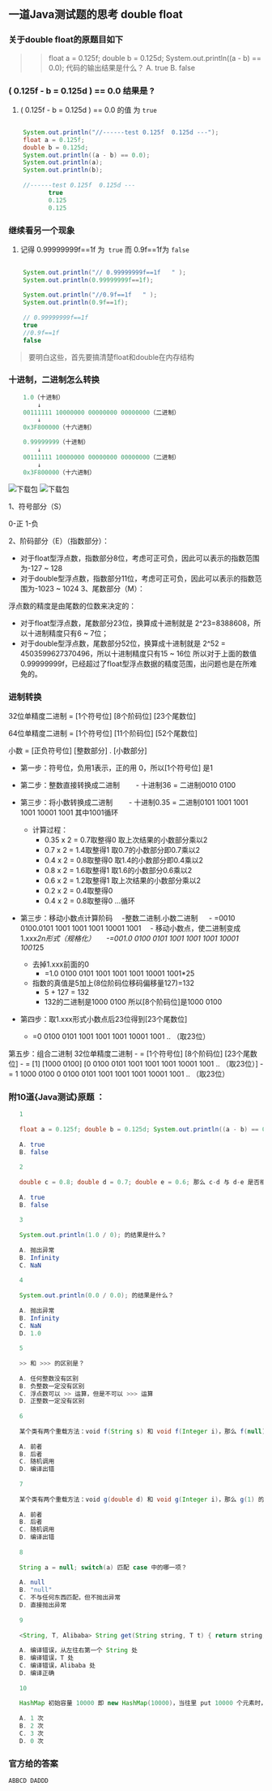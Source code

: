 ## 一道Java测试题的思考 double float  


### 关于double float的原题目如下 
>>  float a = 0.125f; 
>   double b = 0.125d; 
>   System.out.println((a - b) == 0.0); 
>   代码的输出结果是什么？
>>  A. true
>>  B. false


### ( 0.125f - b = 0.125d )   == 0.0  结果是   ?
1. ( 0.125f - b = 0.125d )   == 0.0 的值 为 `true `

```java

    System.out.println("//------test 0.125f  0.125d ---");
    float a = 0.125f;
    double b = 0.125d;
    System.out.println((a - b) == 0.0);
    System.out.println(a);
    System.out.println(b);
    
    //------test 0.125f  0.125d ---
           true
           0.125
           0.125

```
 

### 继续看另一个现象 

1. 记得   0.99999999f==1f  为` true`   而 0.9f==1f为 `false
`
```java
    
    System.out.println("// 0.99999999f==1f   " );
    System.out.println(0.99999999f==1f);
    
    System.out.println("//0.9f==1f   " );
    System.out.println(0.9f==1f);
    
    // 0.99999999f==1f   
    true
    //0.9f==1f   
    false
```
> 要明白这些，首先要搞清楚float和double在内存结构



### 十进制，二进制怎么转换
```java 
    1.0（十进制）
        ↓
    00111111 10000000 00000000 00000000（二进制）
        ↓
    0x3F800000（十六进制）
```

```java 
    0.99999999（十进制）
        ↓
    00111111 10000000 00000000 00000000（二进制）
        ↓
    0x3F800000（十六进制）
```

   ![下载包](https://ask.qcloudimg.com/http-save/yehe-3718739/q3qhlg38q.png)
   ![下载包](https://ask.qcloudimg.com/http-save/yehe-3718739/z8g4yvpfgq.png)

1、符号部分（S）

0-正  1-负

2、阶码部分（E）（指数部分）：

- 对于float型浮点数，指数部分8位，考虑可正可负，因此可以表示的指数范围为-127 ~ 128
- 对于double型浮点数，指数部分11位，考虑可正可负，因此可以表示的指数范围为-1023 ~ 1024
3、尾数部分（M）：

浮点数的精度是由尾数的位数来决定的：

- 对于float型浮点数，尾数部分23位，换算成十进制就是 2^23=8388608，所以十进制精度只有6 ~ 7位；
- 对于double型浮点数，尾数部分52位，换算成十进制就是 2^52 = 4503599627370496，所以十进制精度只有15 ~ 16位
所以对于上面的数值0.99999999f，已经超过了float型浮点数据的精度范围，出问题也是在所难免的。


### 进制转换
32位单精度二进制 = [1个符号位] [8个阶码位] [23个尾数位]

64位单精度二进制 = [1个符号位] [11个阶码位] [52个尾数位]

小数 = [正负符号位]  [整数部分] . [小数部分] 


- 第一步：符号位，负用1表示，正的用 0，所以[1个符号位] 是1
- 第二步：整数直接转换成二进制
　　- 十进制36 = 二进制0010 0100
- 第三步：将小数转换成二进制
　　- 十进制0.35 = 二进制0101 1001 1001 1001 10001 1001 其中1001循环
    - 计算过程：  
      - 0.35 x 2 = 0.7取整得0 取上次结果的小数部分乘以2
      - 0.7 x 2 = 1.4取整得1  取0.7的小数部分即0.7乘以2
      - 0.4 x 2 = 0.8取整得0  取1.4的小数部分即0.4乘以2
      - 0.8 x 2 = 1.6取整得1  取1.6的小数部分0.6乘以2
      - 0.6 x 2 = 1.2取整得1  取上次结果的小数部分乘以2
      - 0.2 x 2 = 0.4取整得0
      - 0.4 x 2 = 0.8取整得0
       ...循环
- 第三步：移动小数点计算阶码
　-整数二进制.小数二进制
　  - =0010 0100.0101 1001 1001 1001 10001 1001
　- 移动小数点，使二进制变成1.xxx*2n形式（规格化）
　  -=001.0 0100 0101 1001 1001 1001 10001 1001*25
  - 去掉1.xxx前面的0
    - =1.0 0100 0101 1001 1001 1001 10001 1001*25
  - 指数的真值是5加上(8位阶码位移码偏移量127)=132
     - 5 + 127 = 132
     - 132的二进制是1000 0100 所以[8个阶码位]是1000 0100

- 第四步：取1.xxx形式小数点后23位得到[23个尾数位]
     - =0 0100 0101 1001 1001 1001 10001 1001 .. （取23位）

第五步：组合二进制 32位单精度二进制 
    - = [1个符号位] [8个阶码位] [23个尾数位]
    - = [1] [1000 0100] [0 0100 0101 1001 1001 1001 10001 1001 .. （取23位）]
    - = 1 1000 0100 0 0100 0101 1001 1001 1001 10001 1001 .. （取23位）

 
### 附10道{Java测试}原题 ：

 ```java
    1
    
    float a = 0.125f; double b = 0.125d; System.out.println((a - b) == 0.0); 代码的输出结果是什么？
    
    A. true
    B. false
    
    2
    
    double c = 0.8; double d = 0.7; double e = 0.6; 那么 c-d 与 d-e 是否相等？
    
    A. true
    B. false
    
    3
    
    System.out.println(1.0 / 0); 的结果是什么？
    
    A. 抛出异常
    B. Infinity
    C. NaN
    
    4
    
    System.out.println(0.0 / 0.0); 的结果是什么？
    
    A. 抛出异常
    B. Infinity
    C. NaN
    D. 1.0
    
    5
    
    >> 和 >>> 的区别是？
    
    A. 任何整数没有区别
    B. 负整数一定没有区别
    C. 浮点数可以 >> 运算，但是不可以 >>> 运算
    D. 正整数一定没有区别
    
    6
    
    某个类有两个重载方法：void f(String s) 和 void f(Integer i)，那么 f(null) 的会调用哪个方法？
    
    A. 前者
    B. 后者
    C. 随机调用
    D. 编译出错
    
    7
    
    某个类有两个重载方法：void g(double d) 和 void g(Integer i)，那么 g(1) 的会调用哪个方法？
    
    A. 前者
    B. 后者
    C. 随机调用
    D. 编译出错
    
    8
    
    String a = null; switch(a) 匹配 case 中的哪一项？
    
    A. null
    B. "null"
    C. 不与任何东西匹配，但不抛出异常
    D. 直接抛出异常
    
    9
    
    <String, T, Alibaba> String get(String string, T t) { return string; } 此方法：
    
    A. 编译错误，从左往右第一个 String 处
    B. 编译错误，T 处
    C. 编译错误，Alibaba 处
    D. 编译正确
    
    10
    
    HashMap 初始容量 10000 即 new HashMap(10000)，当往里 put 10000 个元素时，需要 resize 几次（初始化的那次不算）？
    
    A. 1 次
    B. 2 次
    C. 3 次
    D. 0 次
```

### 官方给的答案

`ABBCD DADDD`
